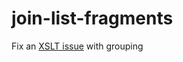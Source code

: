 # join-list-fragments
Fix an [XSLT issue](https://www.biglist.com/lists/lists.mulberrytech.com/xsl-list/archives/202005/msg00014.html) with grouping
